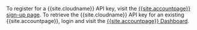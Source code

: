 To register for a {{site.cloudname}} API key, visit the [{{site.accountpage}} sign-up page]({{site.accountsignup}}). To retrieve the {{site.cloudname}} API key for an existing {{site.accountpage}}, login and visit the [{{site.accountpage}} Dashboard]({{site.accountpageurl}}).
